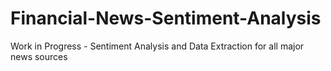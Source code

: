# Financial-News-Sentiment-Analysis
Work in Progress - Sentiment Analysis and Data Extraction for all major news sources

